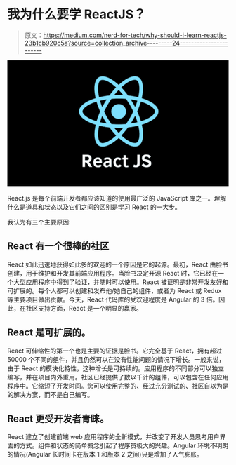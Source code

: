 # 我为什么要学 ReactJS？

> 原文：<https://medium.com/nerd-for-tech/why-should-i-learn-reactjs-23b1cb920c5a?source=collection_archive---------24----------------------->

![](img/d83064935042661cfdb0f3e0fb3eb5fc.png)

React.js 是每个前端开发者都应该知道的使用最广泛的 JavaScript 库之一。理解什么是道具和状态以及它们之间的区别是学习 React 的一大步。

我认为有三个主要原因:

## **React 有一个很棒的社区**

React 如此迅速地获得如此多的欢迎的一个原因是它的起源。最初，React 由脸书创建，用于维护和开发其前端应用程序。当脸书决定开源 React 时，它已经在一个大型应用程序中得到了验证，并随时可以使用。React 被证明是非常开发友好和可扩展的。每个人都可以创建和发布他/她自己的组件，或者为 React 或 Redux 等主要项目做出贡献。今天，React 代码库的受欢迎程度是 Angular 的 3 倍。因此，在社区支持方面，React 是一个明显的赢家。

## **React 是可扩展的。**

React 可伸缩性的第一个也是主要的证据是脸书。它完全基于 React，拥有超过 50000 个不同的组件，并且仍然可以在没有性能问题的情况下增长。一般来说，由于 React 的模块化特性，这种增长是可持续的。应用程序的不同部分可以独立编写，并在项目内外重用。社区已经提供了数以千计的组件，可以包含在任何应用程序中。它缩短了开发时间。您可以使用完整的、经过充分测试的、社区自以为是的解决方案，而不是自己编写。

## **React 更受开发者青睐。**

React 建立了创建前端 web 应用程序的全新模式，并改变了开发人员思考用户界面的方式。组件和状态的简单概念引起了程序员极大的兴趣。Angular 环境不明朗的情况(Angular 长时间卡在版本 1 和版本 2 之间)只是增加了人气膨胀。